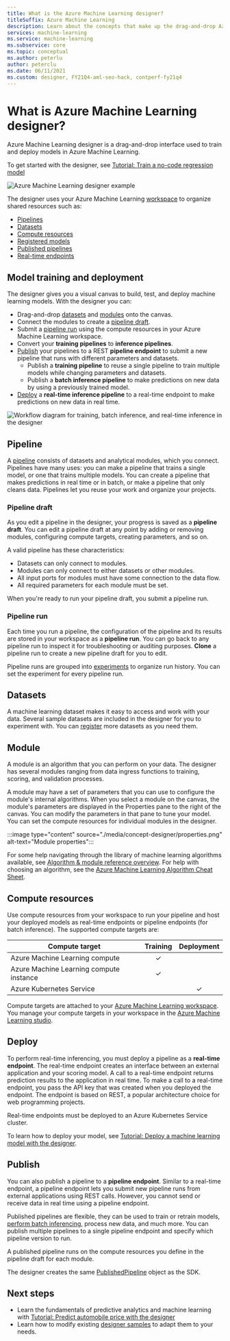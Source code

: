 ```yaml
---
title: What is the Azure Machine Learning designer?
titleSuffix: Azure Machine Learning
description: Learn about the concepts that make up the drag-and-drop Azure Machine Learning designer.
services: machine-learning
ms.service: machine-learning
ms.subservice: core
ms.topic: conceptual
ms.author: peterlu
author: peterclu
ms.date: 06/11/2021
ms.custom: designer, FY21Q4-aml-seo-hack, contperf-fy21q4
---
```


# What is Azure Machine Learning designer? 

Azure Machine Learning designer is a drag-and-drop interface used to train and deploy models in Azure Machine Learning. 

To get started with the designer, see [Tutorial: Train a no-code regression model](tutorial-designer-automobile-price-train-score.md)

![Azure Machine Learning designer example](./media/concept-designer/designer-drag-and-drop.gif)

The designer uses your Azure Machine Learning [workspace](concept-workspace.md) to organize shared resources such as:

+ [Pipelines](#pipeline)
+ [Datasets](#datasets)
+ [Compute resources](#compute)
+ [Registered models](concept-azure-machine-learning-architecture.md#models)
+ [Published pipelines](#publish)
+ [Real-time endpoints](#deploy)

## Model training and deployment

The designer gives you a visual canvas to build, test, and deploy machine learning models. With the designer you can:

+ Drag-and-drop [datasets](#datasets) and [modules](#module) onto the canvas.
+ Connect the modules to create a [pipeline draft](#pipeline-draft).
+ Submit a [pipeline run](#pipeline-run) using the compute resources in your Azure Machine Learning workspace.
+ Convert your **training pipelines** to **inference pipelines**.
+ [Publish](#publish) your pipelines to a REST **pipeline endpoint** to submit a new pipeline that runs with different parameters and datasets.
    + Publish a **training pipeline** to reuse a single pipeline to train multiple models while changing parameters and datasets.
    + Publish a **batch inference pipeline** to make predictions on new data by using a previously trained model.
+ [Deploy](#deploy) a **real-time inference pipeline** to a real-time endpoint to make predictions on new data in real time.

![Workflow diagram for training, batch inference, and real-time inference in the designer](./media/concept-designer/designer-workflow-diagram.png)

## Pipeline

A [pipeline](concept-azure-machine-learning-architecture.md#ml-pipelines) consists of datasets and analytical modules, which you connect. Pipelines have many uses: you can make a pipeline that trains a single model, or one that trains multiple models. You can create a pipeline that makes predictions in real time or in batch, or make a pipeline that only cleans data. Pipelines let you reuse your work and organize your projects.

### Pipeline draft

As you edit a pipeline in the designer, your progress is saved as a **pipeline draft**. You can edit a pipeline draft at any point by adding or removing modules, configuring compute targets, creating parameters, and so on.

A valid pipeline has these characteristics:

* Datasets can only connect to modules.
* Modules can only connect to either datasets or other modules.
* All input ports for modules must have some connection to the data flow.
* All required parameters for each module must be set.

When you're ready to run your pipeline draft, you submit a pipeline run.

### Pipeline run

Each time you run a pipeline, the configuration of the pipeline and its results are stored in your workspace as a **pipeline run**. You can go back to any pipeline run to inspect it for troubleshooting or auditing purposes. **Clone** a pipeline run to create a new pipeline draft for you to edit.

Pipeline runs are grouped into [experiments](concept-azure-machine-learning-architecture.md#experiments) to organize run history. You can set the experiment for every pipeline run. 

## Datasets

A machine learning dataset makes it easy to access and work with your data. Several sample datasets are included in the designer for you to experiment with. You can [register](how-to-create-register-datasets.md) more datasets as you need them.

## Module

A module is an algorithm that you can perform on your data. The designer has several modules ranging from data ingress functions to training, scoring, and validation processes.

A module may have a set of parameters that you can use to configure the module's internal algorithms. When you select a module on the canvas, the module's parameters are displayed in the Properties pane to the right of the canvas. You can modify the parameters in that pane to tune your model. You can set the compute resources for individual modules in the designer. 

:::image type="content" source="./media/concept-designer/properties.png" alt-text="Module properties":::


For some help navigating through the library of machine learning algorithms available, see [Algorithm & module reference overview](algorithm-module-reference/module-reference.md). For help with choosing an algorithm, see the [Azure Machine Learning Algorithm Cheat Sheet](algorithm-cheat-sheet.md).

## <a name="compute"></a> Compute resources

Use compute resources from your workspace to run your pipeline and host your deployed models as real-time endpoints or pipeline endpoints (for batch inference). The supported compute targets are:

| Compute target | Training | Deployment |
| ---- |:----:|:----:|
| Azure Machine Learning compute | ✓ | |
| Azure Machine Learning compute instance | ✓ | |
| Azure Kubernetes Service | | ✓ |

Compute targets are attached to your [Azure Machine Learning workspace](concept-workspace.md). You manage your compute targets in your workspace in the [Azure Machine Learning studio](https://ml.azure.com).

## Deploy

To perform real-time inferencing, you must deploy a pipeline as a **real-time endpoint**. The real-time endpoint creates an interface between an external application and your scoring model. A call to a real-time endpoint returns prediction results to the application in real time. To make a call to a real-time endpoint, you pass the API key that was created when you deployed the endpoint. The endpoint is based on REST, a popular architecture choice for web programming projects.

Real-time endpoints must be deployed to an Azure Kubernetes Service cluster.

To learn how to deploy your model, see [Tutorial: Deploy a machine learning model with the designer](tutorial-designer-automobile-price-deploy.md).

## Publish

You can also publish a pipeline to a **pipeline endpoint**. Similar to a real-time endpoint, a pipeline endpoint lets you submit new pipeline runs from external applications using REST calls. However, you cannot send or receive data in real time using a pipeline endpoint.

Published pipelines are flexible, they can be used to train or retrain models, [perform batch inferencing](how-to-run-batch-predictions-designer.md), process new data, and much more. You can publish multiple pipelines to a single pipeline endpoint and specify which pipeline version to run.

A published pipeline runs on the compute resources you define in the pipeline draft for each module.

The designer creates the same [PublishedPipeline](/python/api/azureml-pipeline-core/azureml.pipeline.core.graph.publishedpipeline) object as the SDK.

## Next steps

* Learn the fundamentals of predictive analytics and machine learning with [Tutorial: Predict automobile price with the designer](tutorial-designer-automobile-price-train-score.md)
* Learn how to modify existing [designer samples](samples-designer.md) to adapt them to your needs.